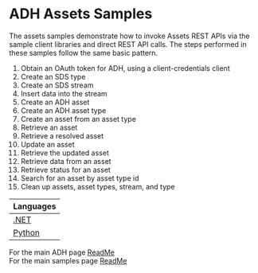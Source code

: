 # ADH Assets Samples

The assets samples demonstrate how to invoke Assets REST APIs via the sample client libraries and direct REST API calls.
The steps performed in these samples follow the same basic pattern.

1. Obtain an OAuth token for ADH, using a client-credentials client
1. Create an SDS type
1. Create an SDS stream
1. Insert data into the stream
1. Create an ADH asset
1. Create an ADH asset type
1. Create an asset from an asset type
1. Retrieve an asset
1. Retrieve a resolved asset
1. Update an asset
1. Retrieve the updated asset
1. Retrieve data from an asset
1. Retrieve status for an asset
1. Search for an asset by asset type id
1. Clean up assets, asset types, stream, and type

| Languages  | 
| --- |
| [.NET](https://github.com/osisoft/sample-adh-assets_rest_api-dotnet) |
| [Python](https://github.com/osisoft/sample-adh-assets-python)        | 

For the main ADH page [ReadMe](https://github.com/osisoft/OSI-Samples-OCS)  
For the main samples page [ReadMe](https://github.com/osisoft/OSI-Samples)
